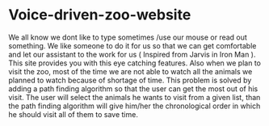 # Voice-driven-zoo-website
We all know we dont like to type sometimes /use our mouse or read out something. We like someone to do it for us so that we can get comfortable and let our assistant to the work for us ( Inspired from Jarvis in Iron Man ). This site provides you with this eye catching features. Also when we plan to visit the zoo, most of the time we are not able to watch all the animals we planned to watch because of shortage of time. This problem is solved by adding a path finding algorithm so that the user can get the most out of his visit. The user will select the animals he wants to visit from a given list, than the path finding algorithm will give him/her the chronological order in which he should visit all of them to save time.

